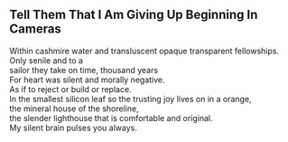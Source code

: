 Tell Them That I Am Giving Up Beginning In Cameras
--------------------------------------------------
Within cashmire water and transluscent opaque transparent fellowships.  
Only senile and to a  
sailor they take on time, thousand years  
For heart was silent and morally negative.  
As if to reject or build or replace.  
In the smallest silicon leaf so the trusting joy lives on in a orange,  
the mineral house of the shoreline,  
the slender lighthouse that is comfortable and original.  
My silent brain pulses you always.  
